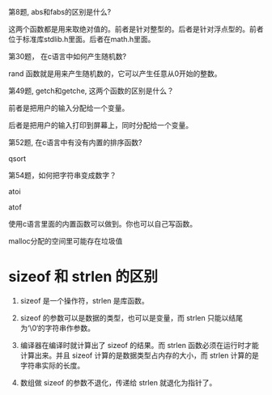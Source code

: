 第8题, abs和fabs的区别是什么?

这两个函数都是用来取绝对值的。前者是针对整型的。后者是针对浮点型的。前者位于标准库stdlib.h里面。后者在math.h里面。


第30题， 在c语言中如何产生随机数?

rand 函数就是用来产生随机数的，它可以产生任意从0开始的整数。


第49题, getch和getche, 这两个函数的区别是什么？

前者是把用户的输入分配给一个变量。

后者是把用户的输入打印到屏幕上，同时分配给一个变量。


第52题, 在c语言中有没有内置的排序函数?

qsort


第54题，如何把字符串变成数字？

atoi

atof

使用c语言里面的内置函数可以做到。你也可以自己写函数。



malloc分配的空间里可能存在垃圾值

# sizeof 和 strlen 的区别

1. sizeof 是一个操作符，strlen 是库函数。

2. sizeof 的参数可以是数据的类型，也可以是变量，而 strlen 只能以结尾为‘\0‘的字符串作参数。

3. 编译器在编译时就计算出了 sizeof 的结果。而 strlen 函数必须在运行时才能计算出来。并且 sizeof 计算的是数据类型占内存的大小，而 strlen 计算的是字符串实际的长度。

4. 数组做 sizeof 的参数不退化，传递给 strlen 就退化为指针了。